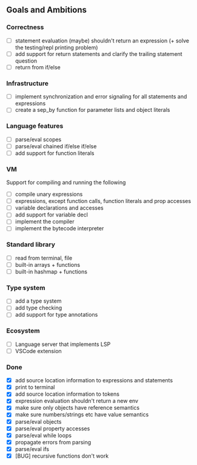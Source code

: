 ## Goals and Ambitions

### Correctness
- [ ] statement evaluation (maybe) shouldn't return an expression (+ solve the testing/repl printing problem)
- [ ] add support for return statements and clarify the trailing statement question
- [ ] return from if/else 

### Infrastructure
- [ ] implement synchronization and error signaling for all statements and expressions
- [ ] create a sep_by function for parameter lists and object literals

### Language features
- [ ] parse/eval scopes
- [ ] parse/eval chained if/else if/else
- [ ] add support for function literals

### VM
Support for compiling and running the following
- [ ] compile unary expressions
- [ ] expressions, except function calls, function literals and prop accesses
- [ ] variable declarations and accesses
- [ ] add support for variable decl
- [ ] implement the compiler
- [ ] implement the bytecode interpreter

### Standard library
- [ ] read from terminal, file
- [ ] built-in arrays + functions
- [ ] built-in hashmap + functions

### Type system
- [ ] add a type system
- [ ] add type checking
- [ ] add support for type annotations

### Ecosystem
- [ ] Language server that implements LSP
- [ ] VSCode extension

### Done
- [x] add source location information to expressions and statements
- [x] print to terminal
- [x] add source location information to tokens
- [x] expression evaluation shouldn't return a new env
- [x] make sure only objects have reference semantics
- [x] make sure numbers/strings etc have value semantics
- [x] parse/eval objects
- [x] parse/eval property accesses
- [x] parse/eval while loops
- [x] propagate errors from parsing
- [x] parse/eval ifs
- [x] [BUG] recursive functions don't work